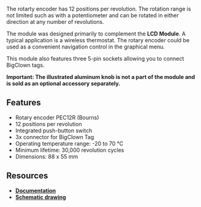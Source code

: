 The rotarty encoder has 12 positions per revolution. The rotation range is not limited such as with a potentiometer and can be rotated in either direction at any number of revolutions.

The module was designed primarily to complement the **LCD Module**. A typical application is a wireless thermostat. The rotary encoder could be used as a convenient navigation control in the graphical menu.

This module also features three 5-pin sockets allowing you to connect BigClown tags.

**Important: The illustrated aluminum knob is not a part of the module and is sold as an optional accessory separately.**

## Features

* Rotary encoder PEC12R (Bourns)
* 12 positions per revolution
* Integrated push-button switch
* 3x connector for BigClown Tag
* Operating temperature range: -20 to 70 °C
* Minimum lifetime: 30,000 revolution cycles
* Dimensions: 88 x 55 mm

## Resources

* [**Documentation**](https://www.bigclown.com/doc/hardware/about-encoder-module/)
* [**Schematic drawing**](https://github.com/bigclownlabs/bc-hardware/tree/master/out/bc-module-encoder)
